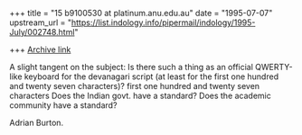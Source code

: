 +++
title = "15 b9100530 at platinum.anu.edu.au"
date = "1995-07-07"
upstream_url = "https://list.indology.info/pipermail/indology/1995-July/002748.html"

+++
[Archive link](https://list.indology.info/pipermail/indology/1995-July/002748.html)

A slight tangent on the subject:
Is there such a thing as an official QWERTY-like keyboard 
for the devanagari script (at least for the first
one hundred and twenty seven characters)?
first one hundred and twenty seven characters
Does the Indian govt. have a standard?
Does the academic community have a standard?

Adrian Burton.






